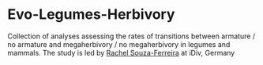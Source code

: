 # Evo-Legumes-Herbivory

Collection of analyses assessing the rates of transitions between armature / no armature and megaherbivory / no megaherbivory in legumes and mammals. The study is led by [Rachel Souza-Ferreira](https://www.idiv.de/de/profile/1248.html) at iDiv, Germany
